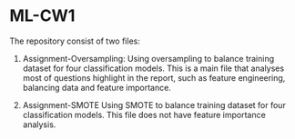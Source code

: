 # ML-CW1

The repository consist of two files:
1) Assignment-Oversampling: 
Using oversampling to balance training dataset for four classification models.
This is a main file that analyses most of questions highlight in the report, such as feature engineering, balancing data and feature importance. 

2) Assignment-SMOTE
Using SMOTE to balance training dataset for four classification models. 
This file does not have feature importance analysis. 